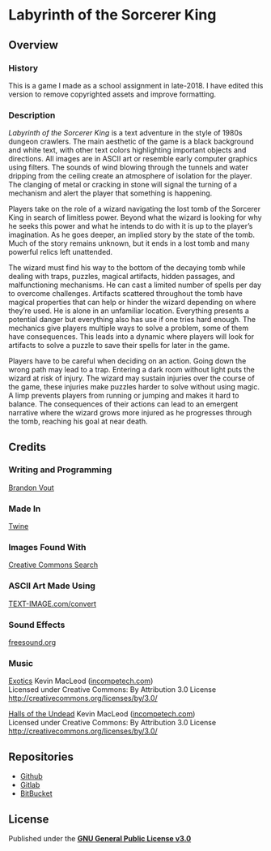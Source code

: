# Labyrinth of the Sorcerer King
## Overview
### History
This is a game I made as a school assignment in late-2018. I have edited this version to remove copyrighted assets and improve formatting.

### Description
*Labyrinth of the Sorcerer King* is a text adventure in the style of 1980s dungeon crawlers. The main aesthetic of the game is a black background and white text, with other text colors highlighting important objects and directions. All images are in ASCII art or resemble early computer graphics using filters. The sounds of wind blowing through the tunnels and water dripping from the ceiling create an atmosphere of isolation for the player. The clanging of metal or cracking in stone will signal the turning of a mechanism and alert the player that something is happening.

Players take on the role of a wizard navigating the lost tomb of the Sorcerer King in search of limitless power. Beyond what the wizard is looking for why he seeks this power and what he intends to do with it is up to the player’s imagination. As he goes deeper, an implied story by the state of the tomb. Much of the story remains unknown, but it ends in a lost tomb and many powerful relics left unattended.

The wizard must find his way to the bottom of the decaying tomb while dealing with traps, puzzles, magical artifacts, hidden passages, and malfunctioning mechanisms. He can cast a limited number of spells per day to overcome challenges. Artifacts scattered throughout the tomb have magical properties that can help or hinder the wizard depending on where they’re used. He is alone in an unfamiliar location. Everything presents a potential danger but everything also has use if one tries hard enough. The mechanics give players multiple ways to solve a problem, some of them have consequences. This leads into a dynamic where players will look for artifacts to solve a puzzle to save their spells for later in the game.

Players have to be careful when deciding on an action. Going down the wrong path may lead to a trap. Entering a dark room without light puts the wizard at risk of injury. The wizard may sustain injuries over the course of the game, these injuries make puzzles harder to solve without using magic. A limp prevents players from running or jumping and makes it hard to balance. The consequences of their actions can lead to an emergent narrative where the wizard grows more injured as he progresses through the tomb, reaching his goal at near death.

## Credits
### Writing and Programming
[Brandon Vout](https://brandonvout.com/)

### Made In
[Twine](https://twinery.org/)

### Images Found With
[Creative Commons Search](https://search.creativecommons.org/)

### ASCII Art Made Using
[TEXT-IMAGE.com/convert](https://www.text-image.com/convert/)

### Sound Effects
[freesound.org](https://freesound.org/)

### Music
[Exotics](https://incompetech.com/music/royalty-free/index.html?isrc=USUAN1100233&Search=Search) Kevin MacLeod ([incompetech.com](https://incompetech.com/))  
Licensed under Creative Commons: By Attribution 3.0 License
<http://creativecommons.org/licenses/by/3.0/>

[Halls of the Undead](https://incompetech.com/music/royalty-free/index.html?isrc=USUAN1100355&Search=Search) Kevin MacLeod ([incompetech.com](https://incompetech.com/))  
Licensed under Creative Commons: By Attribution 3.0 License
<http://creativecommons.org/licenses/by/3.0/>

## Repositories
- [Github](https://github.com/BrandonVout/sorcererking)
- [Gitlab](https://gitlab.com/BrandonVout/sorcererking)
- [BitBucket](https://bitbucket.org/BrandonVout/sorcererking/src/master/)

## License
Published under the **[GNU General Public License v3.0](./LICENSE)**